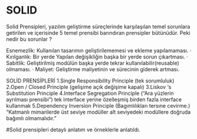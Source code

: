 # SOLID
Solid Prensipleri, yazılım geliştirme süreçlerinde karşılaşılan temel sorunlara getirilen ve içerisinde
5 temel prensibi barındıran prensipler bütünüdür. Peki nedir bu sorunlar ?

Esnemezlik: Kullanılan tasarımın geliştirilememesi ve ekleme yapılamaması.
· Kırılganlık: Bir yerde Yapılan değişikliğin başka bir yerde sorun çıkartması.
· Sabitlik: Geliştirilmiş modülün başka yerde tekrar kullanılabilir(reusable) olmaması.
· Maliyet: Geliştirme maliyetinin ve sürecinin giderek artması.

SOLİD PRENSİPLERİ
1.Single Responsibility Principle (tek sorumluluk)
2.Open / Closed Principle (gelişime açık değişime kapalı)
3.Liskov ‘s Substitution Principle
4.Interface Segregation Principle (“Ara yüzlerin ayrılması prensibi”) tek interface yerine özelleşmiş birden fazla interface kullanmak
5.Dependency Inversion Principle (Bagımlılıkları tersıne cevirme.) “Katmanlı mimarilerde üst seviye modüller alt seviyedeki modüllere doğruda bağımlı olmamalıdır.”

#Solid prensipleri detaylı anlatım ve örneklerle anlatıldı.
